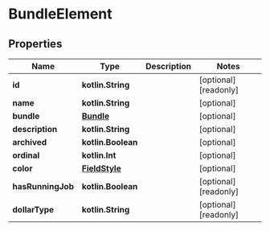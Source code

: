 
# BundleElement

## Properties
Name | Type | Description | Notes
------------ | ------------- | ------------- | -------------
**id** | **kotlin.String** |  |  [optional] [readonly]
**name** | **kotlin.String** |  |  [optional]
**bundle** | [**Bundle**](Bundle.md) |  |  [optional]
**description** | **kotlin.String** |  |  [optional]
**archived** | **kotlin.Boolean** |  |  [optional]
**ordinal** | **kotlin.Int** |  |  [optional]
**color** | [**FieldStyle**](FieldStyle.md) |  |  [optional]
**hasRunningJob** | **kotlin.Boolean** |  |  [optional] [readonly]
**dollarType** | **kotlin.String** |  |  [optional] [readonly]



